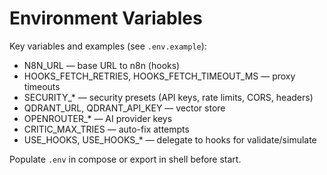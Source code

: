 # Environment Variables

Key variables and examples (see `.env.example`):

- N8N_URL — base URL to n8n (hooks)
- HOOKS_FETCH_RETRIES, HOOKS_FETCH_TIMEOUT_MS — proxy timeouts
- SECURITY_* — security presets (API keys, rate limits, CORS, headers)
- QDRANT_URL, QDRANT_API_KEY — vector store
- OPENROUTER_* — AI provider keys
- CRITIC_MAX_TRIES — auto-fix attempts
- USE_HOOKS, USE_HOOKS_* — delegate to hooks for validate/simulate

Populate `.env` in compose or export in shell before start.